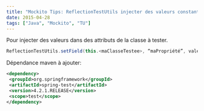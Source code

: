 ```yaml
---
title: "Mockito Tips: ReflectionTestUtils injecter des valeurs constantes dans une classe de test"
date: 2015-04-28
tags: ["Java", "Mockito", "TU"]
---
```



Pour injecter des valeurs dans des attributs de la classe à tester.

```java
ReflectionTestUtils.setField(this.<maClasseTestee>, “maPropriété”, valeur);
```

Dépendance maven à ajouter:
```xml
<dependency>
 <groupId>org.springframework</groupId>
 <artifactId>spring-test</artifactId>
 <version>4.2.1.RELEASE</version>
 <scope>test</scope>
</dependency>
```
